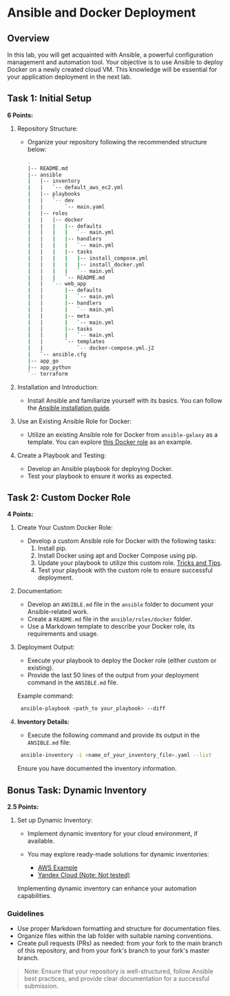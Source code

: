 # Ansible and Docker Deployment

## Overview

In this lab, you will get acquainted with Ansible, a powerful configuration management and automation tool. Your objective is to use Ansible to deploy Docker on a newly created cloud VM. This knowledge will be essential for your application deployment in the next lab.

## Task 1: Initial Setup

**6 Points:**

1. Repository Structure:
   - Organize your repository following the recommended structure below:

     ```sh
     .
     |-- README.md
     |-- ansible
     |   |-- inventory
     |   |   `-- default_aws_ec2.yml
     |   |-- playbooks
     |   |   `-- dev
     |   |       `-- main.yaml
     |   |-- roles
     |   |   |-- docker
     |   |   |   |-- defaults
     |   |   |   |   `-- main.yml
     |   |   |   |-- handlers
     |   |   |   |   `-- main.yml
     |   |   |   |-- tasks
     |   |   |   |   |-- install_compose.yml
     |   |   |   |   |-- install_docker.yml
     |   |   |   |   `-- main.yml
     |   |   |   `-- README.md
     |   |   `-- web_app
     |   |       |-- defaults
     |   |       |   `-- main.yml
     |   |       |-- handlers
     |   |       |   `-- main.yml
     |   |       |-- meta
     |   |       |   `-- main.yml
     |   |       |-- tasks
     |   |       |   `-- main.yml
     |   |       `-- templates
     |   |           `-- docker-compose.yml.j2
     |   `-- ansible.cfg
     |-- app_go
     |-- app_python
     `-- terraform
     ```

2. Installation and Introduction:
   - Install Ansible and familiarize yourself with its basics. You can follow the [Ansible installation guide](https://docs.ansible.com/ansible/latest/installation_guide/intro_installation.html).

3. Use an Existing Ansible Role for Docker:
   - Utilize an existing Ansible role for Docker from `ansible-galaxy` as a template. You can explore [this Docker role](https://github.com/geerlingguy/ansible-role-docker) as an example.

4. Create a Playbook and Testing:
   - Develop an Ansible playbook for deploying Docker.
   - Test your playbook to ensure it works as expected.

## Task 2: Custom Docker Role

**4 Points:**

1. Create Your Custom Docker Role:
   - Develop a custom Ansible role for Docker with the following tasks:
     1. Install pip.
     2. Install Docker using apt and Docker Compose using pip.
     3. Update your playbook to utilize this custom role. [Tricks and Tips](https://docs.ansible.com/ansible/latest/user_guide/playbooks_best_practices.html).
     4. Test your playbook with the custom role to ensure successful deployment.

2. Documentation:
   - Develop an `ANSIBLE.md` file in the `ansible` folder to document your Ansible-related work.
   - Create a `README.md` file in the `ansible/roles/docker` folder.
   - Use a Markdown template to describe your Docker role, its requirements and usage.

3. Deployment Output:
   - Execute your playbook to deploy the Docker role (either custom or existing).
   - Provide the last 50 lines of the output from your deployment command in the `ANSIBLE.md` file.

   Example command:

   ```sh
    ansible-playbook <path_to your_playbook> --diff
   ```

4. **Inventory Details:**
   - Execute the following command and provide its output in the `ANSIBLE.md` file:

   ```sh
    ansible-inventory -i <name_of_your_inventory_file>.yaml --list
   ```

   Ensure you have documented the inventory information.

## Bonus Task: Dynamic Inventory

**2.5 Points:**

1. Set up Dynamic Inventory:
   - Implement dynamic inventory for your cloud environment, if available.
   - You may explore ready-made solutions for dynamic inventories:

     - [AWS Example](https://docs.ansible.com/ansible/latest/collections/amazon/aws/aws_ec2_inventory.html)
     - [Yandex Cloud (Note: Not tested)](https://github.com/rodion-goritskov/yacloud_compute)

   Implementing dynamic inventory can enhance your automation capabilities.

### Guidelines

- Use proper Markdown formatting and structure for documentation files.
- Organize files within the lab folder with suitable naming conventions.
- Create pull requests (PRs) as needed: from your fork to the main branch of this repository, and from your fork's branch to your fork's master branch.

> Note: Ensure that your repository is well-structured, follow Ansible best practices, and provide clear documentation for a successful submission.
